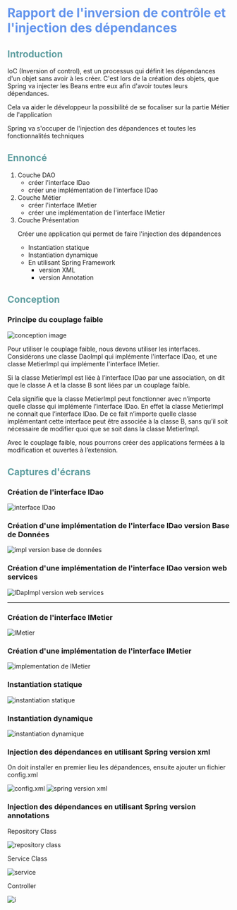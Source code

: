 <h1 style="color: cornflowerblue">Rapport de l'inversion de contrôle et l'injection des dépendances</h1>
<h2 style="color: cadetblue">Introduction</h2>
<p>IoC (Inversion of control), est un processus qui définit les dépendances d'un objet sans 
avoir à les créer. C'est lors de la création des objets, que Spring va injecter les Beans entre 
eux afin d'avoir toutes leurs dépendances.</p>
<p>Cela va aider le développeur la possibilité de se focaliser sur la partie Métier de l'application</p>
<p>Spring va s'occuper de l'injection des dépandences et toutes les fonctionnalités techniques</p>
<h2 style="color: cadetblue">Ennoncé</h2>
<ol>
    <li>Couche DAO 
        <ul>
            <li>créer l'interface IDao</li>
            <li>créer une implémentation de l'interface IDao</li>
        </ul>
    </li>
    <li>Couche Métier
        <ul>
            <li>créer l'interface IMetier</li>
            <li>créer une implémentation de l'interface IMetier</li>
        </ul>
    </li>
    <li>Couche Présentation
        <p>Créer une application qui permet de faire l'injection des dépandences</p>
        <ul>
        <li>Instantiation statique</li>
        <li>Instantiation dynamique</li>
        <li>En utilisant Spring Framework
            <ul>
                <li>version XML</li>
                <li>version Annotation</li>
            </ul>
        </li>
        </ul>
    </li>
</ol>
<h2 style="color: cadetblue">Conception</h2>
<h3>Principe du couplage faible</h3>
<img src="captures/Conception.png" alt="conception image">
<p>
Pour utiliser le couplage faible, nous devons utiliser les interfaces.
Considérons une classe DaoImpl qui implémente l'interface IDao, et une classe MetierImpl qui implémente l'interface IMetier.</p>
<p>Si la classe MetierImpl est liée à l’interface IDao par une association, on dit que le classe A et la classe B sont liées par un
couplage faible.</p>
<p>Cela signifie que la classe MetierImpl peut fonctionner avec n’importe quelle classe qui implémente l’interface IDao.
En effet la classe MetierImpl ne connait que l’interface IDao. De ce fait n’importe quelle classe implémentant cette
interface peut être associée à la classe B, sans qu’il soit nécessaire de modifier quoi que se soit dans la
classe MetierImpl.</p>
<p>Avec le couplage faible, nous pourrons créer des applications fermées à la modification et ouvertes à
l’extension.
</p>
<h2 style="color: cadetblue">Captures d'écrans</h2>
<h3>Création de l'interface IDao</h3>
<img src="captures/InterfaceIDao.png" alt="interface IDao">
<h3>Création d'une implémentation de l'interface IDao version Base de Données</h3>
<img src="captures/IDaoImpl.png" alt="impl version base de données">
<h3>Création d'une implémentation de l'interface IDao version web services</h3>
<img src="captures/IDaoImplV2.png" alt="IDapImpl version web services">
<hr>
<h3>Création de l'interface IMetier</h3>
<img src="captures/InterfaceMetier.png" alt="IMetier">
<h3>Création d'une implémentation de l'interface IMetier</h3>
<img src="captures/MetierImpl.png" alt="implementation de IMetier">
<h3>Instantiation statique</h3>
<img src="captures/Pres1_instanstation_statique.png" alt="instantiation statique">
<h3>Instantiation dynamique</h3>
<img src="captures/Pres2_instanstation_dynamique.png" alt="instantiation dynamique">
<h3>Injection des dépendances en utilisant Spring version xml</h3>
<p>On doit installer en premier lieu les dépandences, ensuite ajouter un fichier config.xml</p>
<img src="captures/config_xml.png" alt="config.xml">
<img src="captures/Spring_xml.png" alt="spring version xml">
<h3>Injection des dépendances en utilisant Spring version annotations</h3>
<p>Repository Class</p>
<img src="captures/Repository.png" alt="repository class">
<p>Service Class</p>
<img src="captures/Service.png" alt="service">
<p>Controller</p>
<img src="captures/pres4_annota.png" alt="i">
